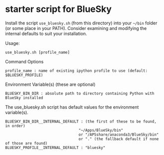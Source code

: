 # starter script for BlueSky

Install the script `use_bluesky.sh` (from this directory)
into your `~/bin` folder (or some place in your PATH).
Consider examining and modifying the internal defaults
to suit your installation.

Usage:

	use_bluesky.sh [profile_name]

Command Options

	profile_name : name of existing ipython profile to use (default: $BLUESKY_PROFILE)

Environment Variable(s) (these are optional)

	BLUESKY_BIN_DIR : absolute path to directory containing Python with BlueSky installed

The use_bluesky.sh script has default values for the environment variable(s).

	BLUESKY_BIN_DIR__INTERNAL_DEFAULT : (the first of these to be found, in order)
	                                 "~/Apps/BlueSky/bin"
	                                 or "/APSshare/anaconda3/BlueSky/bin"
	                                 or "." (the fallback default if none of those are found)
	BLUESKY_PROFILE__INTERNAL_DEFAULT : "bluesky"

